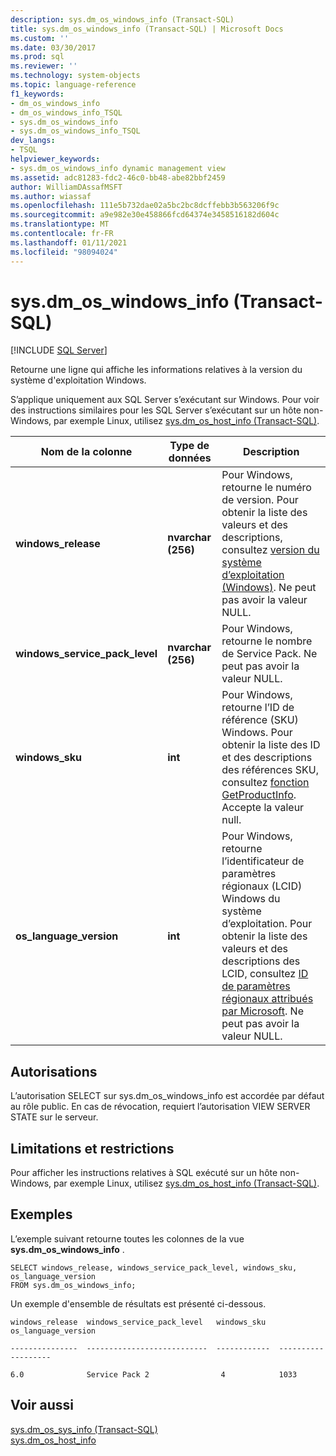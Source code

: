 ```yaml
---
description: sys.dm_os_windows_info (Transact-SQL)
title: sys.dm_os_windows_info (Transact-SQL) | Microsoft Docs
ms.custom: ''
ms.date: 03/30/2017
ms.prod: sql
ms.reviewer: ''
ms.technology: system-objects
ms.topic: language-reference
f1_keywords:
- dm_os_windows_info
- dm_os_windows_info_TSQL
- sys.dm_os_windows_info
- sys.dm_os_windows_info_TSQL
dev_langs:
- TSQL
helpviewer_keywords:
- sys.dm_os_windows_info dynamic management view
ms.assetid: adc81283-fdc2-46c0-bb48-abe82bbf2459
author: WilliamDAssafMSFT
ms.author: wiassaf
ms.openlocfilehash: 111e5b732dae02a5bc2bc8dcffebb3b563206f9c
ms.sourcegitcommit: a9e982e30e458866fcd64374e3458516182d604c
ms.translationtype: MT
ms.contentlocale: fr-FR
ms.lasthandoff: 01/11/2021
ms.locfileid: "98094024"
---
```

# <a name="sysdm_os_windows_info-transact-sql"></a>sys.dm_os_windows_info (Transact-SQL)
[!INCLUDE [SQL Server](../../includes/applies-to-version/sqlserver.md)]

  Retourne une ligne qui affiche les informations relatives à la version du système d'exploitation Windows.  
  
  S’applique uniquement aux SQL Server s’exécutant sur Windows. Pour voir des instructions similaires pour les SQL Server s’exécutant sur un hôte non-Windows, par exemple Linux, utilisez [sys.dm_os_host_info &#40;Transact-SQL&#41;](~/relational-databases/system-dynamic-management-views/sys-dm-os-host-info-transact-sql.md). 
  
|Nom de la colonne|Type de données|Description|  
|-----------------|---------------|-----------------|  
|**windows_release**|**nvarchar (256)**|Pour Windows, retourne le numéro de version. Pour obtenir la liste des valeurs et des descriptions, consultez [version du système d’exploitation (Windows)](/windows/desktop/SysInfo/operating-system-version). Ne peut pas avoir la valeur NULL.|  
|**windows_service_pack_level**|**nvarchar (256)**| Pour Windows, retourne le nombre de Service Pack. Ne peut pas avoir la valeur NULL. |  
|**windows_sku**|**int**|Pour Windows, retourne l’ID de référence (SKU) Windows. Pour obtenir la liste des ID et des descriptions des références SKU, consultez [fonction GetProductInfo](/windows/win32/api/sysinfoapi/nf-sysinfoapi-getproductinfo). Accepte la valeur null. |  
|**os_language_version**|**int**| Pour Windows, retourne l’identificateur de paramètres régionaux (LCID) Windows du système d’exploitation. Pour obtenir la liste des valeurs et des descriptions des LCID, consultez [ID de paramètres régionaux attribués par Microsoft](/openspecs/windows_protocols/ms-lcid/a9eac961-e77d-41a6-90a5-ce1a8b0cdb9c). Ne peut pas avoir la valeur NULL.|  
  
  
## <a name="permissions"></a>Autorisations  
L’autorisation SELECT sur sys.dm_os_windows_info est accordée par défaut au rôle public. En cas de révocation, requiert l’autorisation VIEW SERVER STATE sur le serveur.  

## <a name="limitations-and-restrictions"></a>Limitations et restrictions
Pour afficher les instructions relatives à SQL exécuté sur un hôte non-Windows, par exemple Linux, utilisez [sys.dm_os_host_info &#40;Transact-SQL&#41;](../../relational-databases/system-dynamic-management-views/sys-dm-os-host-info-transact-sql.md). 
  
## <a name="examples"></a>Exemples  
 L’exemple suivant retourne toutes les colonnes de la vue **sys.dm_os_windows_info** .  
  
```  
SELECT windows_release, windows_service_pack_level, windows_sku, os_language_version  
FROM sys.dm_os_windows_info;  
```  
  
 Un exemple d'ensemble de résultats est présenté ci-dessous.  
  
 `windows_release  windows_service_pack_level   windows_sku   os_language_version`  
  
 `---------------  ---------------------------  ------------  -------------------`  
  
 `6.0              Service Pack 2                4            1033`  
  
## <a name="see-also"></a>Voir aussi  
 [sys.dm_os_sys_info &#40;Transact-SQL&#41;](../../relational-databases/system-dynamic-management-views/sys-dm-os-sys-info-transact-sql.md)   
 [sys.dm_os_host_info](../../relational-databases/system-dynamic-management-views/sys-dm-os-host-info-transact-sql.md)  
  
